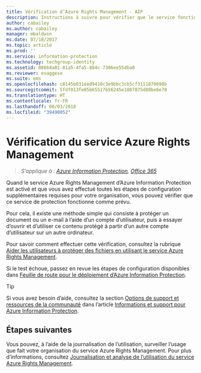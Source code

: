 ```yaml
---
title: Vérification d’Azure Rights Management - AIP
description: Instructions à suivre pour vérifier que le service fonctionne comme prévu. Pour cela, protégez un fichier ou un e-mail en utilisant un compte d’utilisateur, puis essayez d’ouvrir et d’utiliser ce contenu protégé à partir d’un autre compte d’utilisateur.
author: cabailey
ms.author: cabailey
manager: mbaldwin
ms.date: 07/18/2017
ms.topic: article
ms.prod: ''
ms.service: information-protection
ms.technology: techgroup-identity
ms.assetid: 08664a01-81a5-4fa5-884c-7306ee55dba0
ms.reviewer: esaggese
ms.suite: ems
ms.openlocfilehash: c8145b031eed9410c3e9bbc3cb5cf3111870698b
ms.sourcegitcommit: 5fdf013fe05b65517b56245e1807875d80be6e70
ms.translationtype: HT
ms.contentlocale: fr-FR
ms.lasthandoff: 08/03/2018
ms.locfileid: "39490052"
---
```

# <a name="verifying-the-azure-rights-management-service"></a>Vérification du service Azure Rights Management

>*S’applique à : [Azure Information Protection](https://azure.microsoft.com/pricing/details/information-protection), [Office 365](http://download.microsoft.com/download/E/C/F/ECF42E71-4EC0-48FF-AA00-577AC14D5B5C/Azure_Information_Protection_licensing_datasheet_EN-US.pdf)*

Quand le service Azure Rights Management d’Azure Information Protection est activé et que vous avez effectué toutes les étapes de configuration supplémentaires requises pour votre organisation, vous pouvez vérifier que ce service de protection fonctionne comme prévu. 

Pour cela, il existe une méthode simple qui consiste à protéger un document ou un e-mail à l’aide d’un compte d’utilisateur, puis à essayer d’ouvrir et d’utiliser ce contenu protégé à partir d’un autre compte d’utilisateur sur un autre ordinateur.

Pour savoir comment effectuer cette vérification, consultez la rubrique [Aider les utilisateurs à protéger des fichiers en utilisant le service Azure Rights Management](help-users.md).

Si le test échoue, passez en revue les étapes de configuration disponibles dans [Feuille de route pour le déploiement d’Azure Information Protection](deployment-roadmap.md).

> [!TIP]
> Si vous avez besoin d’aide, consultez la section [Options de support et ressources de la communauté](information-support.md#support-options-and-community-resources) dans l’article [Informations et support pour Azure Information Protection](information-support.md).

## <a name="next-steps"></a>Étapes suivantes

Vous pouvez, à l’aide de la journalisation de l’utilisation, surveiller l’usage que fait votre organisation du service Azure Rights Management. Pour plus d’informations, consultez [Journalisation et analyse de l’utilisation du service Azure Rights Management](log-analyze-usage.md).



